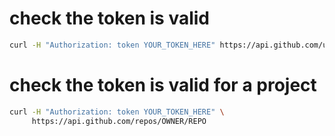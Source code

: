 

# check the token is valid


```bash
curl -H "Authorization: token YOUR_TOKEN_HERE" https://api.github.com/user
```


# check the token is valid for a project

```bash
curl -H "Authorization: token YOUR_TOKEN_HERE" \
     https://api.github.com/repos/OWNER/REPO
```
